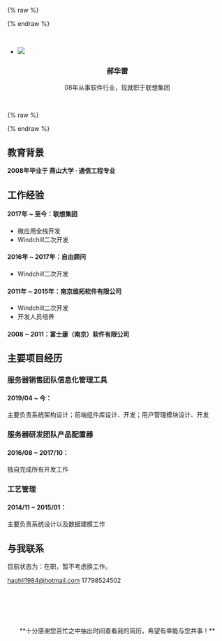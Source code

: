 {% raw %}<div class="style-example example">{% endraw %}

<br>

<ul class="pure circle center about"><li><img src="https://cdn.jsdelivr.net/gh/xaoxuu/assets@master/avatar/avatar.png"></li></ul>

<h3><b><center>郝华雷</center></b></h3>

<center><p>08年从事软件行业，现就职于联想集团</p></center>

<br>

{% raw %}</div>{% endraw %}



## <i class="fas fa-user-graduate"></i> 教育背景

**2008年毕业于 燕山大学 · 通信工程专业**


## <i class="fas fa-user-tie"></i> 工作经验


#### 2017年 ~ 至今：联想集团

* 微应用全栈开发
* Windchill二次开发

#### 2016年 ~ 2017年：自由顾问

* Windchill二次开发

#### 2011年 ~ 2015年：南京维拓软件有限公司

* Windchill二次开发
* 开发人员培养

#### 2008 ~ 2011：富士康（南京）软件有限公司



## <i class="fas fa-award"></i> 主要项目经历

### 服务器销售团队信息化管理工具

#### 2019/04 ~ 今：

主要负责系统架构设计；前端组件库设计、开发；用户管理模块设计、开发

### 服务器研发团队产品配置器

#### 2016/08 ~ 2017/10：

独自完成所有开发工作

### 工艺管理

#### 2014/11 ~ 2015/01：

主要负责系统设计以及数据建模工作

## <i class="fas fa-phone-alt"></i> 与我联系

目前状态为：在职，暂不考虑换工作。

<i class="fas fa-envelope fa-fw"></i> haohll1984@hotmail.com
<i class="fas fa-phone-alt fa-fw"></i> 17798524502

<br><br><br><br>
<center>**十分感谢您百忙之中抽出时间查看我的简历，希望有幸能与您共事！**</center>
